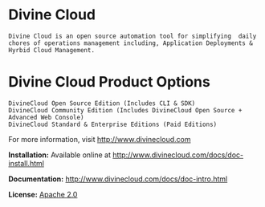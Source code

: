 Divine Cloud
=====

    Divine Cloud is an open source automation tool for simplifying  daily chores of operations management including, Application Deployments & Hyrbid Cloud Management.

Divine Cloud Product Options
============================

    DivineCloud Open Source Edition (Includes CLI & SDK)
    DivineCloud Community Edition (Includes DivineCloud Open Source + Advanced Web Console)
    DivineCloud Standard & Enterprise Editions (Paid Editions)


For more information, visit <http://www.divinecloud.com>

**Installation:** Available online at <http://www.divinecloud.com/docs/doc-install.html>

**Documentation:** <http://www.divinecloud.com/docs/doc-intro.html>

**License:** [Apache 2.0](http://www.apache.org/licenses/LICENSE-2.0)
